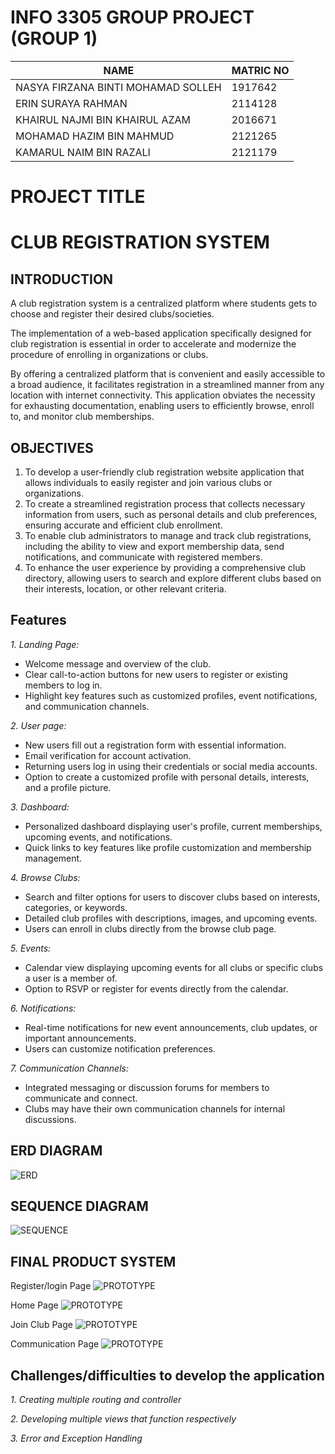 
# INFO 3305 GROUP PROJECT (GROUP 1)

NAME | MATRIC NO
------------- | -------------
NASYA FIRZANA BINTI MOHAMAD SOLLEH  | 1917642
ERIN SURAYA RAHMAN | 2114128
KHAIRUL NAJMI BIN KHAIRUL AZAM | 2016671
MOHAMAD HAZIM BIN MAHMUD | 2121265
KAMARUL NAIM BIN RAZALI| 2121179




# PROJECT TITLE

# **CLUB REGISTRATION SYSTEM** 













## INTRODUCTION

A club registration system is a centralized platform where students gets to choose and register their desired clubs/societies.

The implementation of a web-based application specifically designed for club registration is essential in order to accelerate and modernize the procedure of enrolling in organizations or clubs. 

By offering a centralized platform that is convenient and easily accessible to a broad audience, it facilitates registration in a streamlined manner from any location with internet connectivity. This application obviates the necessity for exhausting documentation, enabling users to efficiently browse, enroll to, and monitor club memberships.

## OBJECTIVES

1. To develop a user-friendly club registration website application that allows individuals to easily register and join various clubs or organizations.
2. To create a streamlined registration process that collects necessary information from users, such as personal details and club preferences, ensuring accurate and efficient club enrollment.
3. To enable club administrators to manage and track club registrations, including the ability to view and export membership data, send notifications, and communicate with registered members.
4. To enhance the user experience by providing a comprehensive club directory, allowing users to search and explore different clubs based on their interests, location, or other relevant criteria.
## Features

*1. Landing Page:*
   - Welcome message and overview of the club.
   - Clear call-to-action buttons for new users to register or existing members to log in.
   - Highlight key features such as customized profiles, event notifications, and communication channels.

*2. User page:*
   - New users fill out a registration form with essential information.
   - Email verification for account activation.
   - Returning users log in using their credentials or social media accounts.
   - Option to create a customized profile with personal details, interests, and a profile picture.
   

*3. Dashboard:*
   - Personalized dashboard displaying user's profile, current memberships, upcoming events, and notifications.
   - Quick links to key features like profile customization and membership management.


*4. Browse Clubs:*
   - Search and filter options for users to discover clubs based on interests, categories, or keywords.
   - Detailed club profiles with descriptions, images, and upcoming events.
   - Users can enroll in clubs directly from the browse club page.


*5. Events:*
   - Calendar view displaying upcoming events for all clubs or specific clubs a user is a member of.
   - Option to RSVP or register for events directly from the calendar.

*6. Notifications:*
   - Real-time notifications for new event announcements, club updates, or important announcements.
   - Users can customize notification preferences.

*7. Communication Channels:*
   - Integrated messaging or discussion forums for members to communicate and connect.
   - Clubs may have their own communication channels for internal discussions.

## ERD DIAGRAM
![ERD](erd_diagram.jpg)

## SEQUENCE DIAGRAM

![SEQUENCE](sequence_diagram.jpg)

## FINAL PRODUCT SYSTEM 

Register/login Page
![PROTOTYPE](login_page.png)

Home Page
![PROTOTYPE](homepage.png)

Join Club Page
![PROTOTYPE](Join_Club.png)

Communication Page
![PROTOTYPE](Friends.png)



## Challenges/difficulties to develop the application
*1. Creating multiple routing and controller*

*2. Developing multiple views that function respectively*

*3. Error and Exception Handling*